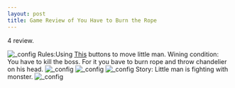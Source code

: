 ```yaml
---
layout: post
title: Game Review of You Have to Burn the Rope
---
```

4 review.

![_config](https://apf.mail.ru/cgi-bin/readmsg?id=14667842470000000591;0;3&af_preview=1&exif=1)
Rules:Using [This](http://suprema63.ru/msdr/portal/testing/image.do?blobId=372312274) buttons to move little man.
Wining condition: You have to kill the boss. For it you bave to burn rope and throw chandelier on his head.
![_config](https://apf.mail.ru/cgi-bin/readmsg?id=14667842470000000591;0;3&af_preview=1&exif=1)
![_config](https://apf.mail.ru/cgi-bin/readmsg?id=14667842470000000591;0;2&af_preview=1&exif=1)
![_config](https://apf.mail.ru/cgi-bin/readmsg?id=14667842470000000591;0;1&af_preview=1&exif=1)
Story: Little man is fighting with monster.
![_config](https://apf.mail.ru/cgi-bin/readmsg?id=14667842750000000825;0;2&af_preview=1&exif=1)
